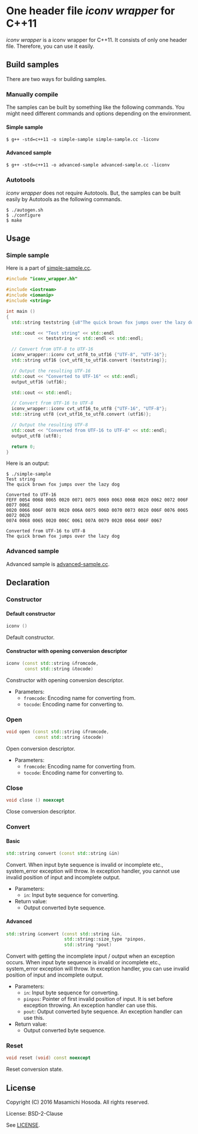 # One header file *iconv wrapper* for C++11

*iconv wrapper* is a iconv wrapper for C++11.
It consists of only one header file.
Therefore, you can use it easily.

## Build samples

There are two ways for building samples.

### Manually compile

The samples can be built by something like the following commands.
You might need different commands and options depending on the environment.

#### Simple sample

```
$ g++ -std=c++11 -o simple-sample simple-sample.cc -liconv
```

#### Advanced sample

```
$ g++ -std=c++11 -o advanced-sample advanced-sample.cc -liconv
```

### Autotools

*iconv wrapper* does not require Autotools.
But, the samples can be built easily by Autotools as the following commands.

```
$ ./autogen.sh
$ ./configure
$ make
```

## Usage

### Simple sample

Here is a part of [simple-sample.cc](./simple-sample.cc).

```c++
#include "iconv_wrapper.hh"

#include <iostream>
#include <iomanip>
#include <string>

int main ()
{
  std::string teststring {u8"The quick brown fox jumps over the lazy dog"};

  std::cout << "Test string" << std::endl
            << teststring << std::endl << std::endl;

  // Convert from UTF-8 to UTF-16
  iconv_wrapper::iconv cvt_utf8_to_utf16 {"UTF-8", "UTF-16"};
  std::string utf16 {cvt_utf8_to_utf16.convert (teststring)};

  // Output the resulting UTF-16
  std::cout << "Converted to UTF-16" << std::endl;
  output_utf16 (utf16);

  std::cout << std::endl;

  // Convert from UTF-16 to UTF-8
  iconv_wrapper::iconv cvt_utf16_to_utf8 {"UTF-16", "UTF-8"};
  std::string utf8 {cvt_utf16_to_utf8.convert (utf16)};

  // Output the resulting UTF-8
  std::cout << "Converted from UTF-16 to UTF-8" << std::endl;
  output_utf8 (utf8);

  return 0;
}
```

Here is an output:

```
$ ./simple-sample
Test string
The quick brown fox jumps over the lazy dog

Converted to UTF-16
FEFF 0054 0068 0065 0020 0071 0075 0069 0063 006B 0020 0062 0072 006F 0077 006E
0020 0066 006F 0078 0020 006A 0075 006D 0070 0073 0020 006F 0076 0065 0072 0020
0074 0068 0065 0020 006C 0061 007A 0079 0020 0064 006F 0067

Converted from UTF-16 to UTF-8
The quick brown fox jumps over the lazy dog

```

### Advanced sample

Advanced sample is [advanced-sample.cc](./advanced-sample.cc).

## Declaration

### Constructor

#### Default constructor

```c++
iconv ()
```

Default constructor.

#### Constructor with opening conversion descriptor

```c++
iconv (const std::string &fromcode,
       const std::string &tocode)
```

Constructor with opening conversion descriptor.

* Parameters:
  + `fromcode`: Encoding name for converting from.
  + `tocode`: Encoding name for converting to.

### Open

```c++
void open (const std::string &fromcode,
           const std::string &tocode)
```

Open conversion descriptor.

* Parameters:
  + `fromcode`: Encoding name for converting from.
  + `tocode`: Encoding name for converting to.

### Close

```c++
void close () noexcept
```

Close conversion descriptor.

### Convert

#### Basic

```c++
std::string convert (const std::string &in)
```

Convert.
When input byte sequence is invalid or incomplete etc.,
system_error exception will throw.
In exception handler, you cannot use invalid position of input
and incomplete output.

* Parameters:
  + `in`: Input byte sequence for converting.
* Return value:
  + Output converted byte sequence.

#### Advanced

```c++
std::string &convert (const std::string &in,
                      std::string::size_type *pinpos,
                      std::string *pout)
```

Convert with getting the incomplete input / output
when an exception occurs.
When input byte sequence is invalid or incomplete etc.,
system_error exception will throw.
In exception handler, you can use invalid position of input
and incomplete output.

* Parameters:
  + `in`: Input byte sequence for converting.
  + `pinpos`: Pointer of first invalid position of input.
    It is set before exception throwing.
    An exception handler can use this.
  + `pout`: Output converted byte sequence.
    An exception handler can use this.
* Return value:
  + Output converted byte sequence.

### Reset

```c++
void reset (void) const noexcept
```

Reset conversion state.

## License

Copyright (C) 2016 Masamichi Hosoda. All rights reserved.

License: BSD-2-Clause

See [LICENSE](./LICENSE).
